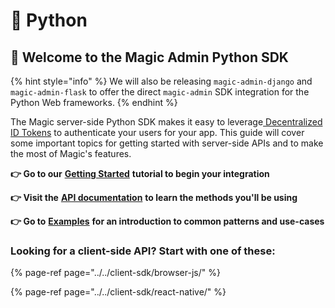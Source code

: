 # 🐍 Python

## 🚀 Welcome to the Magic Admin Python SDK

{% hint style="info" %}
We will also be releasing `magic-admin-django` and `magic-admin-flask` to offer the direct `magic-admin` SDK integration for the Python Web frameworks.
{% endhint %}

The Magic server-side Python SDK makes it easy to leverage[ Decentralized ID Tokens](../../decentralized-id.md) to authenticate your users for your app. This guide will cover some important topics for getting started with server-side APIs and to make the most of Magic's features.

**👉 Go to our** [**Getting Started**](python-get-started.md) **tutorial to begin your integration**

**👉 Visit the** [**API documentation**](python-sdk/) **to learn the methods you'll be using**

**👉 Go to** [**Examples**](python-examples/) **for an introduction to common patterns and use-cases**

### Looking for a client-side API? Start with one of these:

{% page-ref page="../../client-sdk/browser-js/" %}

{% page-ref page="../../client-sdk/react-native/" %}

